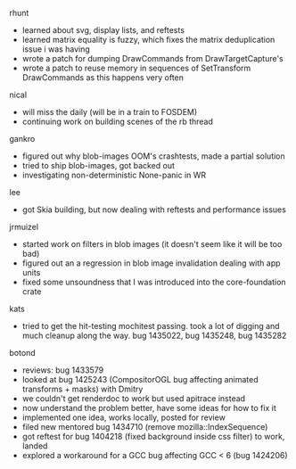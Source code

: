 rhunt
* learned about svg, display lists, and reftests
* learned matrix equality is fuzzy, which fixes the matrix deduplication issue i was having
* wrote a patch for dumping DrawCommands from DrawTargetCapture's
* wrote a patch to reuse memory in sequences of SetTransform DrawCommands as this happens very often

nical
* will miss the daily (will be in a train to FOSDEM)
* continuing work on building scenes of the rb thread

gankro
* figured out why blob-images OOM's crashtests, made a partial solution
* tried to ship blob-images, got backed out
* investigating non-deterministic None-panic in WR

lee
* got Skia building, but now dealing with reftests and performance issues

jrmuizel
* started work on filters in blob images (it doesn't seem like it will be too bad)
* figured out an a regression in blob image invalidation dealing with app units
* fixed some unsoundness that I was introduced into the core-foundation crate

kats
* tried to get the hit-testing mochitest passing. took a lot of digging and much cleanup along the way. bug 1435022, bug 1435248, bug 1435282

botond
* reviews: bug 1433579 
* looked at bug 1425243 (CompositorOGL bug affecting animated transforms + masks) with Dmitry 
* we couldn't get renderdoc to work but used apitrace instead 
* now understand the problem better, have some ideas for how to fix it 
* implemented one idea, works locally, posted for review
* filed new mentored bug 1434710 (remove mozilla::IndexSequence) 
* got reftest for bug 1404218 (fixed background inside css filter) to work, landed
* explored a workaround for a GCC bug affecting GCC < 6 (bug 1424206)
